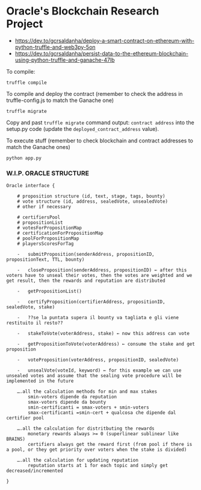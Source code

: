 # Oracle's Blockchain Research Project

- https://dev.to/gcrsaldanha/deploy-a-smart-contract-on-ethereum-with-python-truffle-and-web3py-5on
- https://dev.to/gcrsaldanha/persist-data-to-the-ethereum-blockchain-using-python-truffle-and-ganache-47lb

To compile:
```
truffle compile
```

To compile and deploy the contract (remember to check the address in truffle-config.js to match the Ganache one)
```
truffle migrate
```

Copy and past `truffle migrate` command output: `contract address` into the setup.py code (update the `deployed_contract_address` value).

To execute stuff (remember to check blockchain and contract addresses to match the Ganache ones)
```
python app.py
```


### W.I.P. ORACLE STRUCTURE

```
Oracle interface {

    # proposition structure (id, text, stage, tags, bounty)
    # vote structure (id, address, sealedVote, unsealedVote)
    # other if necessary
    
    # certifiersPool
    # propositionList
    # votesForPropositionMap
    # certificationForPropositionMap
    # poolForPropositionMap
    # playersScoresForTag

    -   submitProposition(senderAddress, propositionID, propositionText, TTL, bounty)

    -   closeProposition(senderAddress, propositionID) ← after this voters have to unseal their votes, then the votes are weighted and we get result, then the rewards and reputation are distributed

    -   getPropositionList()

    -   certifyProposition(certifierAddress, propositionID, sealedVote, stake)

    -   ??se la puntata supera il bounty va tagliata e gli viene restituito il resto??

    -   stakeToVote(voterAddress, stake) ← now this address can vote

    -   getPropositionToVote(voterAddress) ← consume the stake and get proposition

    -   voteProposition(voterAddress, propositionID, sealedVote)

    -   unsealVote(voteId, keyword) ← for this example we can use unsealed votes and assume that the sealing vote procedure will be implemented in the future

    ….all the calculation methods for min and max stakes
        smin-voters dipende da reputation
        smax-voters dipende da bounty
        smin-certificanti = smax-voters + smin-voters
        smax-certificanti =smin-cert + qualcosa che dipende dal certifier pool

    ….all the calculation for distritbuting the rewards
        monetary rewards always >= 0 (superlinear sublinear like BRAINS)
        certifiers always get the reward first (from pool if there is a pool, or they get priority over voters when the stake is divided)

    ….all the calculation for updating reputation
        reputation starts at 1 for each topic and simply get decreased/incremented

}
```
